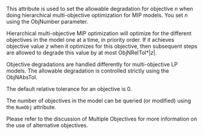 This attribute is used to set the allowable degradation for objective $n$ when doing hierarchical multi-objective
optimization for MIP models. You set $n$ using the ObjNumber parameter.

Hierarchical multi-objective MIP optimization will optimize for the different objectives in the model one at a time, in
priority order. If it achieves objective value $z$ when it optimizes for this objective, then subsequent steps are
allowed to degrade this value by at most ObjNRelTol*$\vert z\vert$.

Objective degradations are handled differently for multi-objective LP models. The allowable degradation is controlled
strictly using the ObjNAbsTol.

The default relative tolerance for an objective is 0.

The number of objectives in the model can be queried (or modified) using the `NumObj` attribute.

Please refer to the discussion of Multiple Objectives for more information on the use of alternative objectives.